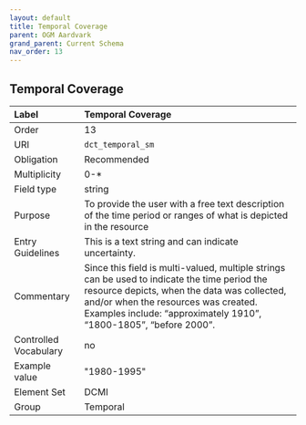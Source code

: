 ```yaml
---
layout: default
title: Temporal Coverage
parent: OGM Aardvark
grand_parent: Current Schema
nav_order: 13
---
```


## Temporal Coverage

| Label                 | Temporal Coverage                                                                                                                                                                                                                                        |
|:----------------------|:---------------------------------------------------------------------------------------------------------------------------------------------------------------------------------------------------------------------------------------------------------|
| Order           | 13                                                                                                                                                                                                                                                       |
| URI                   | `dct_temporal_sm`                                                                                                                                                                                                                                        |
| Obligation            | Recommended                                                                                                                                                                                                                                              |
| Multiplicity          | 0-*                                                                                                                                                                                                                                                      |
| Field type            | string                                                                                                                                                                                                                                                   |
| Purpose               | To provide the user with a free text description of the time period or ranges of what is depicted in the resource                                                                                                                                        |
| Entry Guidelines      | This is a text string and can indicate uncertainty.                                                                                                                                                                                                      |
| Commentary            | Since this field is multi-valued, multiple strings can be used to indicate the time period the resource depicts, when the data was collected, and/or when the resources was created. Examples include: “approximately 1910”, “1800-1805”, “before 2000”. |
| Controlled Vocabulary | no                                                                                                                                                                                                                                                       |
| Example value         | "1980-1995"                                                                                                                                                                                                                                              |
| Element Set           | DCMI                                                                                                                                                                                                                                                     |
| Group                 | Temporal  
